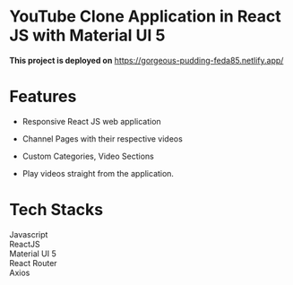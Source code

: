 # YouTube Clone Application in React JS with Material UI 5

**This project is deployed on** https://gorgeous-pudding-feda85.netlify.app/

# Features

- Responsive React JS web application

- Channel Pages with their respective videos

- Custom Categories, Video Sections
- Play videos straight from the application.

# Tech Stacks
Javascript <br>
ReactJS <br>
Material UI 5 <br>
React Router <br>
Axios
